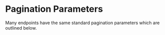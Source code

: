 # Pagination Parameters

Many endpoints have the same standard pagination parameters which are outlined below.